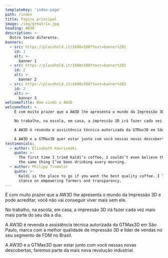 ```yaml
---
templateKey: 'index-page'
path: /index
title: Pagina principal
image: /img/gtmatrix.jpg
heading: AW3D
description: >-
  Outro texto diferente.
banners:
  - src: https://placehold.it/1600x500?text=banner%201
    id: 1
    alt: >-
      banner 1
  - src: https://placehold.it/1600x500?text=banner%202
    id: 2
    alt: >-
      banner 2
  - src: https://placehold.it/1600x500?text=banner%203
    id: 2
    alt: >-
      banner 3
welcomeTitle: Bem vindo a AW3D
welcomeText: >
    É com muito prazer que a AW3D lhe apresenta o mundo da Impressão 3D e pode acreditar, você não vai conseguir viver mais sem ele.

    No trabalho, na escola, em casa, a impressão 3D irá fazer cada vez mais mais parte do seu dia a dia.

    A AW3D é revenda e assistência técnica autorizada da GTMax3D em São Paulo, marca com a melhor qualidade de impressão 3D e líder de vendas no seu segmento de FDM no Brasil.

    A AW3D e a GTMax3D quer estar junto com você nessas novas descobertas, faremos parte da mais nova revolução industrial.
testimonials:
  - author: Elisabeth Kaurismäki
    quote: >-
      The first time I tried Kaldi’s coffee, I couldn’t even believe that was
      the same thing I’ve been drinking every morning.
  - author: Philipp Trommler
    quote: >-
      Kaldi is the place to go if you want the best quality coffee. I love their
      stance on empowering farmers and transparency.
---
```


É com muito prazer que a AW3D lhe apresenta o mundo da Impressão 3D e pode acreditar, você não vai conseguir viver mais sem ele.

No trabalho, na escola, em casa, a impressão 3D irá fazer cada vez mais mais parte do seu dia a dia.

A AW3D é revenda e assistência técnica autorizada da GTMax3D em São Paulo, marca com a melhor qualidade de impressão 3D e líder de vendas no seu segmento de FDM no Brasil.

A AW3D e a GTMax3D quer estar junto com você nessas novas descobertas, faremos parte da mais nova revolução industrial.
